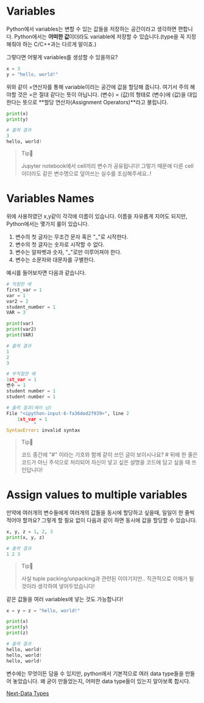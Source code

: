 # Variables
Python에서 variables는 변할 수 있는 값들을 저장하는 공간이라고 생각하면 편합니다. Python에서는 **어떠한 값**이더라도 variable에 저장할 수 있습니다.(type을 꼭 지정해줘야 하는 C/C++과는 다르게 말이죠.)

그렇다면 어떻게 variables를 생성할 수 있을까요?


```python
x = 3
y = "hello, world!"
```

위와 같이 =연산자를 통해 variable이라는 공간에 값을 할당해 줍니다. 여기서 주의 해야할 것은 =은 절대 같다는 뜻이 아닙니다. (변수) = (값)의 형태로 (변수)에 (값)을 대입한다는 뜻으로 **할당 연산자(Assignment Operators)**라고 불립니다.


```python
print(x)
print(y)
```

```python
# 출력 결과
3
hello, world!
```


> Tip👀 
>
> Jupyter notebook에서 cell끼리 변수가 공유됩니다! 그렇기 때문에 다른 cell이더라도 같은 변수명으로 덮어쓰는 실수를 조심해주세요..!

# Variables Names
위에 사용하였던 x,y같이 각각에 이름이 있습니다. 이름을 자유롭게 지어도 되지만, Python에서는 몇가지 룰이 있습니다.
1. 변수의 첫 글자는 무조건 문자 혹은 "_"로 시작한다.
2. 변수의 첫 글자는 숫자로 시작할 수 없다.
3. 변수는 알파벳과 숫자, "_"로만 이루어져야 한다.
4. 변수는 소문자와 대문자를 구별한다.

예시를 들어보자면 다음과 같습니다.


```python
# 적절한 예
first_var = 1
var = 1
var2 = 2
student_number = 1
VAR = 3
```


```python
print(var)
print(var2)
print(VAR)
```

```python
# 출력 결과
1
2
3
```


```python
# 부적절한 예
1st_var = 1
변수 = 1
student number = 1
student-number = 1
```


```python
# 출력 결과(에러 남)
File "<ipython-input-6-fa36ded2f939>", line 2
    1st_var = 1
          ^
SyntaxError: invalid syntax
```

> Tip👀
>
> 코드 중간에 "#" 이라는 기호와 함께 같이 쓰인 글이 보이시나요? # 뒤에 한 줄은 코드가 아닌 주석으로 처리되어 자신이 넣고 싶은 설명을 코드에 담고 싶을 때 쓰인답니다!

# Assign values to multiple variables
만약에 여러개의 변수들에게 여러개의 값들을 동시에 할당하고 싶을때, 일일이 한 줄씩 적어야 할까요?
그렇게 할 필요 없이 다음과 같이 하면 동시에 값을 할당할 수 있습니다.


```python
x, y, z = 1, 2, 3
print(x, y, z)
```

```python
# 출력 결과
1 2 3
```


> Tip👀
>
> 사실 tuple packing/unpacking과 관련된 이야기지만.. 직관적으로 이해가 될 것이라 생각하여 넣어두었습니다!

같은 값들을 여러 variables에 넣는 것도 가능합니다!


```python
x = y = z = "hello, world!"
```


```python
print(x)
print(y)
print(z)
```

```python
# 출력 결과
hello, world!
hello, world!
hello, world!
```

변수에는 무엇이든 담을 수 있지만, python에서 기본적으로 여러 data type들을 만들어 놓았습니다. 왜 굳이 만들었는지, 어떠한 data type들이 있는지 알아보록 합시다.

[Next-Data Types](./Data-types.md)
